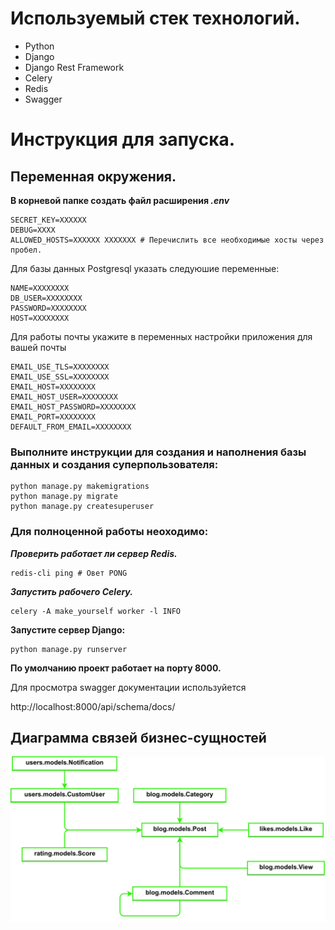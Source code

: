 # Используемый стек технологий.
- Python
- Django
- Django Rest Framework
- Celery
- Redis
- Swagger

# Инструкция для запуска.

## Переменная окружения.
**В корневой папке создать файл расширения _.env_**
```
SECRET_KEY=XXXXXX
DEBUG=XXXX
ALLOWED_HOSTS=XXXXXX XXXXXXX # Перечислить все необходимые хосты через пробел.
```
Для базы данных Postgresql указать следуюшие переменные:
```
NAME=XXXXXXXX
DB_USER=XXXXXXXX
PASSWORD=XXXXXXXX
HOST=XXXXXXXX
```
Для работы почты укажите в переменных настройки приложения для вашей почты
```
EMAIL_USE_TLS=XXXXXXXX
EMAIL_USE_SSL=XXXXXXXX
EMAIL_HOST=XXXXXXXX
EMAIL_HOST_USER=XXXXXXXX
EMAIL_HOST_PASSWORD=XXXXXXXX
EMAIL_PORT=XXXXXXXX
DEFAULT_FROM_EMAIL=XXXXXXXX
```

### Выполните инструкции для создания и наполнения базы данных и создания суперпользователя:
```
python manage.py makemigrations
python manage.py migrate
python manage.py createsuperuser
```
### Для полноценной работы неоходимо:

***Проверить работает ли сервер Redis.***

```
redis-cli ping # Овет PONG
```
***Запустить рабочего Celery.***

```
celery -A make_yourself worker -l INFO
```

**Запустите сервер Django:**

```
python manage.py runserver
```

**По умолчанию проект работает на порту 8000.**


Для просмотра swagger документации используйется

http://localhost:8000/api/schema/docs/

## Диаграмма связей бизнес-сущностей

![model_diagram.svg](model_diagram.svg)
